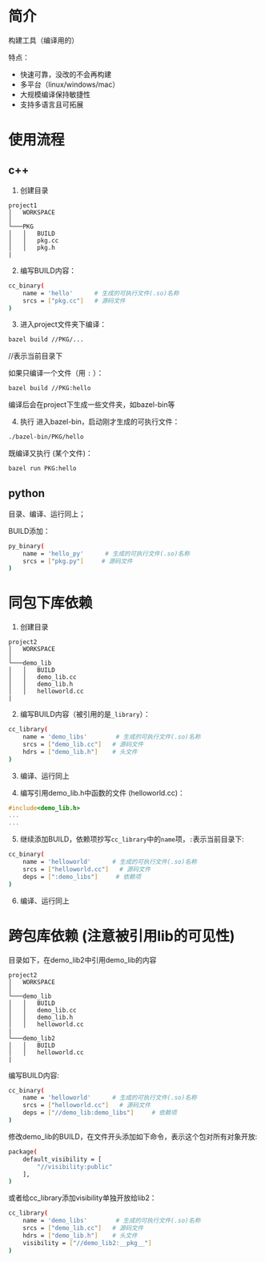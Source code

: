# 简介
构建工具（编译用的）

特点：
* 快速可靠，没改的不会再构建
* 多平台（linux/windows/mac）
* 大规模编译保持敏捷性
* 支持多语言且可拓展

# 使用流程 
## c++
1. 创建目录
```
project1
│   WORKSPACE
│
└───PKG
│   │   BUILD
│   │   pkg.cc
│   │   pkg.h
|
```

2. 编写BUILD内容：

```bash
cc_binary(
    name = 'hello'      # 生成的可执行文件(.so)名称
    srcs = ["pkg.cc"]   # 源码文件
)
```

3. 进入project文件夹下编译：
```bash
bazel build //PKG/...
```
//表示当前目录下

如果只编译一个文件（用 `:` ）：
```bash
bazel build //PKG:hello
```

编译后会在project下生成一些文件夹，如bazel-bin等

4. 执行
进入bazel-bin，启动刚才生成的可执行文件：
```bash
./bazel-bin/PKG/hello
```
既编译又执行 (某个文件)：
```bash
bazel run PKG:hello
```


## python

目录、编译、运行同上；

BUILD添加：
```bash
py_binary(
    name = 'hello_py'      # 生成的可执行文件(.so)名称
    srcs = ["pkg.py"]     # 源码文件
)
```

# 同包下库依赖

1. 创建目录
```
project2
│   WORKSPACE
│
└───demo_lib
│   │   BUILD
│   │   demo_lib.cc
│   │   demo_lib.h
│   │   helloworld.cc
|
```
2. 编写BUILD内容（被引用的是`_library`）：
```bash
cc_library(
    name = 'demo_libs'        # 生成的可执行文件(.so)名称
    srcs = ["demo_lib.cc"]   # 源码文件
    hdrs = ["demo_lib.h"]    # 头文件
)
```
3. 编译、运行同上

4. 编写引用demo_lib.h中函数的文件 (helloworld.cc)：
```c++
#include<demo_lib.h>
...
...
```

5. 继续添加BUILD，依赖项抄写`cc_library`中的`name`项，`:`表示当前目录下:
```bash
cc_binary(
    name = 'helloworld'      # 生成的可执行文件(.so)名称
    srcs = ["helloworld.cc"]   # 源码文件
    deps = [":demo_libs"]     # 依赖项 
)
```

6. 编译、运行同上

# 跨包库依赖 (注意被引用lib的可见性)
目录如下，在demo_lib2中引用demo_lib的内容
```
project2
│   WORKSPACE
│
└───demo_lib
│   │   BUILD
│   │   demo_lib.cc
│   │   demo_lib.h
│   │   helloworld.cc
|
└───demo_lib2
│   │   BUILD
│   │   helloworld.cc
|
```

编写BUILD内容: 
```bash
cc_binary(
    name = 'helloworld'      # 生成的可执行文件(.so)名称
    srcs = ["helloworld.cc"]   # 源码文件
    deps = ["//demo_lib:demo_libs"]     # 依赖项 
)
```

修改demo_lib的BUILD，在文件开头添加如下命令，表示这个包对所有对象开放:
```bash
package(
    default_visibility = [
        "//visibility:public"
    ],
)
```
或者给cc_library添加visibility单独开放给lib2：
```bash
cc_library(
    name = 'demo_libs'        # 生成的可执行文件(.so)名称
    srcs = ["demo_lib.cc"]   # 源码文件
    hdrs = ["demo_lib.h"]    # 头文件
    visibility = ["//demo_lib2:__pkg__"]
)
